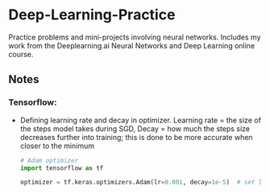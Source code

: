 # Deep-Learning-Practice
Practice problems and mini-projects involving neural networks. Includes my work from the Deeplearning.ai Neural Networks and Deep Learning online course. 


## Notes
### Tensorflow:
- Defining learning rate and decay in optimizer. Learning rate = the size of the steps model takes during SGD, Decay = how much the steps size decreases further into training; this is done to be more accurate when closer to the minimum
  ```python
  # Adam optimizer
  import tensorflow as tf
  
  optimizer = tf.keras.optimizers.Adam(lr=0.001, decay=1e-5)  # set learning rate = 1e-3 and decay = 1e-5
  ```
